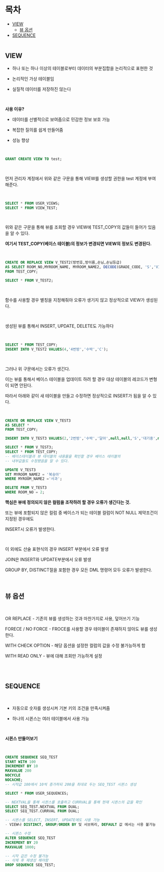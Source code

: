 목차
=========
* [VIEW](#VIEW)</br>
  * [뷰 옵션](#뷰-옵션)</br>
* [SEQUENCE](#SEQUENCE)</br></br>

## VIEW

- 하나 또는 하나 이상의 테이블로부터 데이터의 부분집합을 논리적으로 표현한 것

- 논리적인 가상 테이블임

- 실질적 데이터를 저장하진 않는다

<br/>

**사용 이유?**

- 데이터를 선별적으로 보여줌으로 민감한 정보 보호 가능

- 복잡한 질의를 쉽게 만들어줌

- 성능 향상

<br/>

```sql
GRANT CREATE VIEW TO test;
```

<br/>

먼저 관리자 계정에서 위와 같은 구문을 통해 VIEW를 생성할 권한을 test 계정에 부여해준다.

<br/>

```sql
SELECT * FROM USER_VIEWS;
SELECT * FROM VIEW_TEST;
```

<br/>

위와 같은 구문을 통해 뷰를 조회할 경우 VIEW에 TEST_COPY의 값들이 들어가 있음을 알 수 있다.

**여기서 TEST_COPY(베이스 테이블)의 정보가 변경되면 VIEW의 정보도 변경된다.**

<br/>

```sql
CREATE OR REPLACE VIEW V_TEST2(방번호,방이름,손님,손님등급)
AS SELECT ROOM_NO,MYROOM_NAME, MYROOM_NAME2, DECODE(GRADE_CODE, 'S','VIP','B','LOW','C','BAD')
FROM TEST_COPY;

SELECT * FROM V_TEST2;
```

<br/>

함수를 사용할 경우 별칭을 지정해줘야 오류가 생기지 않고 정상적으로 VIEW가 생성된다.

<br/>

생성된 뷰를 통해서 INSERT, UPDATE, DELETE도 가능하다

<br/>

```sql
SELECT * FROM TEST_COPY;
INSERT INTO V_TEST2 VALUES(4,'4번방','수박','C');
```
<br/>

그러나 위 구문에서는 오류가 생긴다.

이는 뷰를 통해서 베이스 테이블을 업데이트 하려 할 경우 대상 테이블의 레코드가 변형이 되면 안된다.

따라서 아래와 같이 새 테이블을 만들고 수정하면 정상적으로 INSERT가 됨을 알 수 있다.

<br/>

```sql
CREATE OR REPLACE VIEW V_TEST3
AS SELECT *
FROM TEST_COPY;

INSERT INTO V_TEST3 VALUES(2,'2번방','수박','달아',null,null,'S','대기중',null,null);

SELECT * FROM V_TEST3;
SELECT * FROM TEST_COPY;
-- 베이스테이블과 뷰 테이블의 내용물을 확인할 경우 베이스 테이블의 
-- 내부값들도 수정됐음을 알 수 있다.

UPDATE V_TEST3
SET MYROOM_NAME2 = '복숭아'
WHERE MYROOM_NAME2 ='사과';

DELETE FROM V_TEST3
WHERE ROOM_NO = 2;
```

**핵심은 뷰에 정의되지 않은 컬럼을 조작하려 할 경우 오류가 생긴다는 것.** 

또는 뷰에 포함되지 않은 컬럼 중 베이스가 되는 테이블 컬럼이 NOT NULL 제약조건이 지정된 경우에도 

INSERT시 오류가 발생한다.

<br/>

이 외에도 산술 표현식의 경우 INSERT 부분에서 오류 발생

JOIN은 INSERT와 UPDATE부분에서 오류 발생

GROUP BY, DISTINCT절을 포함한 경우 모든 DML 명령어 모두 오류가 발생한다.

<br/>

## 뷰 옵션

<br/>

OR  REPLACE - 기존의 뷰를 생성하는 것과 마찬가지로 사용, 덮어쓰기 기능

FORECE / NO FORCE - FROCE를 사용할 경우 테이블이 존재하지 않아도 뷰를 생성한다. 

WITH CHECK OPTION - 해당 옵션을 설정한 컬럼의 값을 수정 불가능하게 함

WITH READ ONLY  - 뷰에 대해 조회만 가능하게 설정

<br/> <br/>

## SEQUENCE

<br/>

- 자동으로 숫자를 생성시켜 기본 키의 조건을 만족시켜줌

- 하나의 시퀸스는 여러 테이블에서 사용 가능

<br/>

**시퀸스 만들어보기**

<br/>

```sql
CREATE SEQUENCE SEQ_TEST
START WITH 100
INCREMENT BY 10
MAXVALUE 200
NOCYCLE
NOCACHE;
-- 시작값 100에서 10씩 증가하되 200을 최대로 두는 SEQ_TEST 시퀸스 생성

SELECT * FROM USER_SEQUENCES;

-- NEXTVAL을 통해 시퀸스를 호출하고 CURRVAL을 통해 현재 시퀸스의 값을 확인
SELECT SEQ_TEST.NEXTVAL FROM DUAL;
SELECT SEQ_TEST.CURRVAL FROM DUAL;

-- 시퀸스를 SELECT, INSERT, UPDATE에도 사용 가능
- VIEW나 DISTINCT, GROUP/ORDER BY 및 서브쿼리, DEFAULT 값 에서는 사용 불가능

-- 시퀸스 수정
ALTER SEQUENCE SEQ_TEST
INCREMENT BY 20
MAXVALUE 1000;

-- 시작 값은 수정 불가능
-- 삭제 후 재생성 해야함
DROP SEQUENCE SEQ_TEST;
```
<br/>

